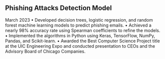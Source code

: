 ## Phishing Attacks Detection Model
March 2023
• Developed decision trees, logistic regression, and random forest machine learning models to predict phishing emails.
• Achieved a nearly 98% accuracy rate using Spearman coefficients to refine the models.
• Implemented the algorithms in Python using Keras, TensorFlow, NumPy, Pandas, and Scikit-learn.
• Awarded the Best Computer Science Project title at the UIC Engineering Expo and conducted presentation to CEOs and the Advisory Board of Chicago Companies.

